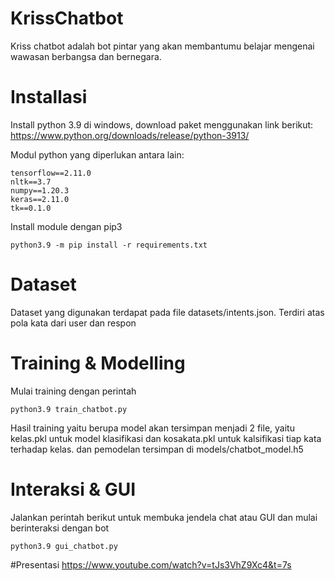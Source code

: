 # KrissChatbot
  Kriss chatbot adalah bot pintar yang akan membantumu belajar mengenai wawasan berbangsa dan bernegara.
  
# Installasi
Install python 3.9 di windows, download paket menggunakan link berikut:
https://www.python.org/downloads/release/python-3913/

Modul python yang diperlukan antara lain:
```text
tensorflow==2.11.0
nltk==3.7
numpy==1.20.3
keras==2.11.0
tk==0.1.0
```
Install module dengan pip3
```shell
python3.9 -m pip install -r requirements.txt
```

# Dataset
 Dataset yang digunakan terdapat pada file datasets/intents.json. Terdiri atas pola kata dari user dan respon
 
# Training & Modelling
 Mulai training dengan perintah
```shell
python3.9 train_chatbot.py
```

Hasil training yaitu berupa model akan tersimpan menjadi 2 file, yaitu kelas.pkl untuk model klasifikasi dan kosakata.pkl untuk kalsifikasi tiap kata terhadap kelas. dan pemodelan tersimpan di models/chatbot_model.h5

# Interaksi & GUI
 Jalankan perintah berikut untuk membuka jendela chat atau GUI dan mulai berinteraksi dengan bot
```shell
python3.9 gui_chatbot.py
```

#Presentasi
 https://www.youtube.com/watch?v=tJs3VhZ9Xc4&t=7s


